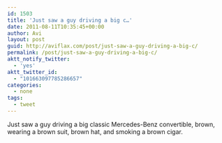 ```yaml
---
id: 1503
title: 'Just saw a guy driving a big c…'
date: 2011-08-11T10:35:45+00:00
author: Avi
layout: post
guid: http://aviflax.com/post/just-saw-a-guy-driving-a-big-c/
permalink: /post/just-saw-a-guy-driving-a-big-c/
aktt_notify_twitter:
  - 'yes'
aktt_twitter_id:
  - "101663097785286657"
categories:
  - none
tags:
  - tweet
---
```

Just saw a guy driving a big classic Mercedes-Benz convertible, brown, wearing a brown suit, brown hat, and smoking a brown cigar.
